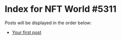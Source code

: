 # Index for NFT World #5311
Posts will be displayed in the order below:

- [Your first post](./001-first.md)

